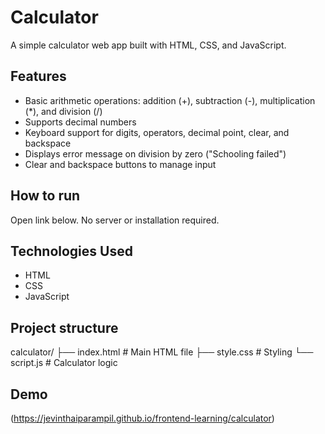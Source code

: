 # Calculator

A simple calculator web app built with HTML, CSS, and JavaScript.

## Features

- Basic arithmetic operations: addition (+), subtraction (-), multiplication (*), and division (/)
- Supports decimal numbers
- Keyboard support for digits, operators, decimal point, clear, and backspace
- Displays error message on division by zero ("Schooling failed")
- Clear and backspace buttons to manage input

## How to run

Open link below. No server or installation required.

## Technologies Used

- HTML
- CSS
- JavaScript

## Project structure

calculator/
├── index.html # Main HTML file
├── style.css # Styling
└── script.js # Calculator logic


## Demo

(https://jevinthaiparampil.github.io/frontend-learning/calculator)

